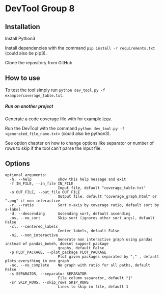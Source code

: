 # DevTool Group 8

## Installation
Install Python3

Install dependencies with the command ```pip install -r requirements.txt``` (could also be pip3).

Clone the repository from GitHub.

## How to use
To test the tool simply run ```python dev_tool.py -f example/coverage_table.txt```.

##### Run on another project
Generate a code coverage file with for example [lcov](http://ltp.sourceforge.net/coverage/lcov.php).

Run the DevTool with the command ```python dev_tool.py -f <generated_file_name.txt>``` (could also be python3).

See option chapter on how to change options like separator or number of rows to skip if the tool can't parse the input 
file.

## Options
```
optional arguments:
  -h, --help            show this help message and exit
  -f IN_FILE, --in_file IN_FILE
                        Input file, default "coverage_table.txt"
  -o OUT_FILE, --out_file OUT_FILE
                        Output file, default "coverage_graph.html" or ".png" if non interactive
  -r, --ratio           Sort x-axis by coverage ratio, default sort by x-label
  -d, --descending      Ascending sort, default ascending
  -ns, --no_sort        Skip sort (ignores other sort args), default False
  -cl, --centered_labels
                        Center labels, default False
  -ni, --non_interactive
                        Generate non interactive graph using pandas instead of pandas_bokeh, doesnt support package
                        graphs, default False
  -p PLOT_PACKAGE, --plot_package PLOT_PACKAGE
                        Plot given packages separated by "," , default plots everything in one graph
  -nc, --no_complete    No graph with ratio for all paths, default False
  -s SEPARATOR, --separator SEPARATOR
                        File column separator, default "|"
  -sr SKIP_ROWS, --skip_rows SKIP_ROWS
                        Lines to skip in file, default 1
```
<!-- [![Open in CodeLab](https://colab.research.google.com/assets/colab-badge.svg)](https://colab.research.google.com/github/group8-dat265/DevTool/blob/master/Dev_Tool.ipynb) -->
